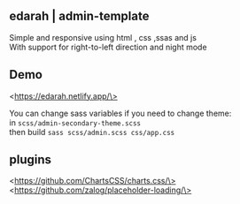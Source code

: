 ## edarah | admin-template

Simple and responsive using html , css ,ssas and js  
With support for right-to-left direction and night mode

## Demo

\<https://edarah.netlify.app/\>

You can change sass variables if you need to change theme:  
in `scss/admin-secondary-theme.scss`  
then build `sass scss/admin.scss css/app.css`

## plugins

\<https://github.com/ChartsCSS/charts.css/\>  
\<https://github.com/zalog/placeholder-loading/\>